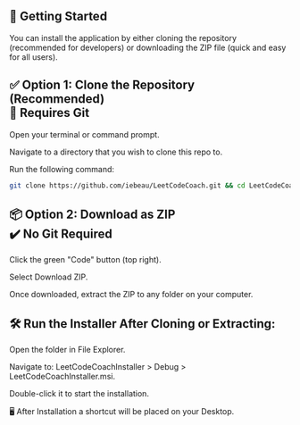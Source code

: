 🚀 Getting Started
---
You can install the application by either cloning the repository (recommended for developers) or downloading the ZIP file (quick and easy for all users).

✅ Option 1: Clone the Repository (Recommended)  
📌 Requires Git
---
Open your terminal or command prompt.

Navigate to a directory that you wish to clone this repo to.

Run the following command:

```sh
git clone https://github.com/iebeau/LeetCodeCoach.git && cd LeetCodeCoach/LeetCodeCoachInstaller/Debug && msiexec /i LeetCodeCoachInstaller.msi
```

📦 Option 2: Download as ZIP  
✔️ No Git Required
---
Click the green "Code" button (top right).

Select Download ZIP.

Once downloaded, extract the ZIP to any folder on your computer.

🛠️ Run the Installer After Cloning or Extracting:
---
Open the folder in File Explorer.

Navigate to:
LeetCodeCoachInstaller > Debug > LeetCodeCoachInstaller.msi.

Double-click it to start the installation.

🖥️ After Installation a shortcut will be placed on your Desktop.